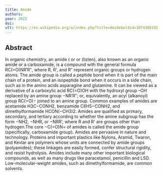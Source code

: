 ```yaml
---
title: Amide
authors: 
year: 2022
doi: 
ult: https://en.wikipedia.org/w/index.php?title=Amide&oldid=1074308192
---
```

## Abstract
In organic chemistry, an amide ( or  or  (listen), also known as an organic amide or a carboxamide, is a compound with the general formula RC(=O)NR′R″, where R, R', and R″ represent organic groups or hydrogen atoms. The amide group is called a peptide bond when it is part of the main chain of a protein, and an isopeptide bond when it occurs in a side chain, such as in the amino acids asparagine and glutamine. It can be viewed as a derivative of a carboxylic acid RC(=O)OH with the hydroxyl group –OH replaced by an amine group −NR′R″; or, equivalently, an acyl (alkanoyl) group RC(=O)− joined to an amine group.
Common examples of amides are acetamide H3C−CONH2, benzamide C6H5−CONH2, and dimethylformamide HCON(−CH3)2.
Amides are qualified as primary, secondary, and tertiary according to whether the amine subgroup has the form −NH2, −NHR, or −NRR', where R and R' are groups other than hydrogen.The core −C(=O)N= of amides is called the amide group (specifically, carboxamide group).
Amides are pervasive in nature and technology. Proteins and important plastics like Nylons, Aramid, Twaron, and Kevlar are polymers whose units are connected by amide groups (polyamides); these linkages are easily formed, confer structural rigidity, and resist hydrolysis. Amides include many other important biological compounds, as well as many drugs like paracetamol, penicillin and LSD. Low-molecular-weight amides, such as dimethylformamide, are common solvents.
